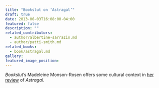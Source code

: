 ```yaml
---
title: "Bookslut on ‘Astragal’"
draft: true
date: 2013-06-03T16:08:00-04:00
featured: false
description: ""
related_contributors:
  - author/albertine-sarrazin.md
  - author/patti-smith.md
related_books:
  - book/astragal.md
gallery:
featured_image_position: 
---
```


_Bookslut_’s Madeleine Monson-Rosen offers some cultural context in [her review](http://www.bookslut.com/fiction/2013_06_020126.php) of _Astragal_. 

